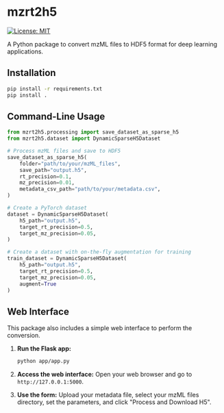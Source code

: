 # mzrt2h5

[![License: MIT](https://img.shields.io/badge/License-MIT-yellow.svg)](https://opensource.org/licenses/MIT)

A Python package to convert mzML files to HDF5 format for deep learning applications.

## Installation

```bash
pip install -r requirements.txt
pip install .
```

## Command-Line Usage

```python
from mzrt2h5.processing import save_dataset_as_sparse_h5
from mzrt2h5.dataset import DynamicSparseH5Dataset

# Process mzML files and save to HDF5
save_dataset_as_sparse_h5(
    folder="path/to/your/mzML_files",
    save_path="output.h5",
    rt_precision=0.1,
    mz_precision=0.01,
    metadata_csv_path="path/to/your/metadata.csv",
)

# Create a PyTorch dataset
dataset = DynamicSparseH5Dataset(
    h5_path="output.h5",
    target_rt_precision=0.5,
    target_mz_precision=0.05,
)

# Create a dataset with on-the-fly augmentation for training
train_dataset = DynamicSparseH5Dataset(
    h5_path="output.h5",
    target_rt_precision=0.5,
    target_mz_precision=0.05,
    augment=True
)
```

## Web Interface

This package also includes a simple web interface to perform the conversion.

1.  **Run the Flask app:**
    ```bash
    python app/app.py
    ```

2.  **Access the web interface:**
    Open your web browser and go to `http://127.0.0.1:5000`.

3.  **Use the form:**
    Upload your metadata file, select your mzML files directory, set the parameters, and click "Process and Download H5".
